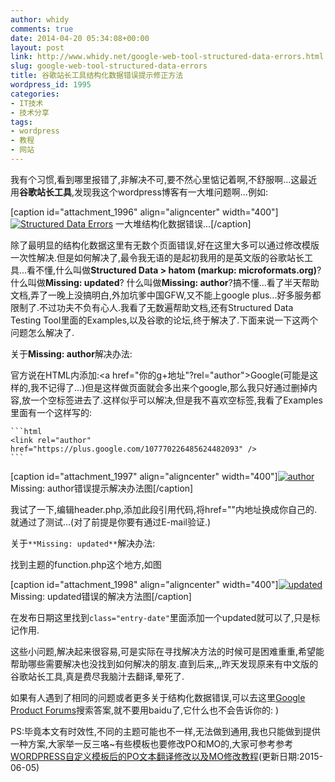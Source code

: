 ```yaml
---
author: whidy
comments: true
date: 2014-04-20 05:34:08+00:00
layout: post
link: http://www.whidy.net/google-web-tool-structured-data-errors.html
slug: google-web-tool-structured-data-errors
title: 谷歌站长工具结构化数据错误提示修正方法
wordpress_id: 1995
categories:
- IT技术
- 技术分享
tags:
- wordpress
- 教程
- 网站
---
```


我有个习惯,看到哪里报错了,非解决不可,要不然心里惦记着啊,不舒服啊...这最近用**谷歌站长工具**,发现我这个wordpress博客有一大堆问题啊...例如:

[caption id="attachment_1996" align="aligncenter" width="400"][![Structured Data Errors](http://www.whidy.net/wp-content/uploads/2014/04/Structured-Data-Errors-400x312.jpg)](http://www.whidy.net/wp-content/uploads/2014/04/Structured-Data-Errors.jpg) 一大堆结构化数据错误...[/caption]

除了最明显的结构化数据这里有无数个页面错误,好在这里大多可以通过修改模版一次性解决.但是如何解决了,最令我无语的是起初我用的是英文版的谷歌站长工具...看不懂,什么叫做**Structured Data > hatom (markup: microformats.org)**?什么叫做**Missing: updated**? 什么叫做**Missing: author**?搞不懂...看了半天帮助文档,弄了一晚上没搞明白,外加坑爹中国GFW,又不能上google plus...好多服务都限制了.不过功夫不负有心人.我看了无数遍帮助文档,还有Structured Data Testing Tool里面的Examples,以及谷歌的论坛,终于解决了.下面来说一下这两个问题怎么解决了.

<!-- more -->

关于**Missing: author**解决办法:

官方说在HTML内添加:<a href="你的g+地址"?rel="author">Google</a>(可能是这样的,我不记得了...)但是这样做页面就会多出来个google,那么我只好通过删掉内容,放一个空标签进去了.这样似乎可以解决,但是我不喜欢空标签,我看了Examples里面有一个这样写的:

    
    ```html
    <link rel="author" href="https://plus.google.com/107770226485624482093" />
    ```


[caption id="attachment_1997" align="aligncenter" width="400"][![author](http://www.whidy.net/wp-content/uploads/2014/04/author-400x173.jpg)](http://www.whidy.net/wp-content/uploads/2014/04/author.jpg) Missing: author错误提示解决办法图[/caption]

我试了一下,编辑header.php,添加此段引用代码,将href=""内地址换成你自己的.就通过了测试...(对了前提是你要有通过E-mail验证.)

关于`**Missing: updated**`解决办法:

找到主题的function.php这个地方,如图

[caption id="attachment_1998" align="aligncenter" width="400"][![updated](http://www.whidy.net/wp-content/uploads/2014/04/updated-400x282.jpg)](http://www.whidy.net/wp-content/uploads/2014/04/updated.jpg) Missing: updated错误的解决方法图[/caption]

在发布日期这里找到`class="entry-date"`里面添加一个updated就可以了,只是标记作用.

这些小问题,解决起来很容易,可是实际在寻找解决方法的时候可是困难重重,希望能帮助哪些需要解决也没找到如何解决的朋友.直到后来,,,昨天发现原来有中文版的谷歌站长工具,真是费尽我脑汁去翻译,晕死了.

如果有人遇到了相同的问题或者更多关于结构化数据错误,可以去这里[Google Product Forums](https://productforums.google.com/forum/#!forum/en)搜索答案,就不要用baidu了,它什么也不会告诉你的: )

PS:毕竟本文有时效性,不同的主题可能也不一样,无法做到通用,我也只能做到提供一种方案,大家举一反三咯~有些模板也要修改PO和MO的,大家可参考参考[WORDPRESS自定义模板后的PO文本翻译修改以及MO修改教程](http://www.whidy.net/wordpress-po-and-mo-modified-tourist.html)(更新日期:2015-06-05)

